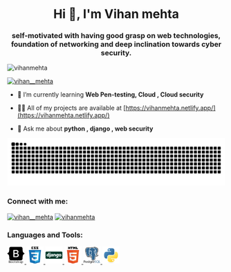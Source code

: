 <h1 align="center">Hi 👋, I'm Vihan mehta</h1>
<h3 align="center">self-motivated with having good grasp on web technologies, foundation of networking and deep inclination towards cyber security.</h3>

<p align="left"> <img src="https://komarev.com/ghpvc/?username=vihanmehta&label=Profile%20views&color=0e75b6&style=flat" alt="vihanmehta" /> </p>

<p align="left"> <a href="https://twitter.com/vihan__mehta" target="blank"><img src="https://img.shields.io/twitter/follow/vihan__mehta?logo=twitter&style=for-the-badge" alt="vihan__mehta" /></a> </p>

- 🌱 I’m currently learning **Web Pen-testing, Cloud , Cloud security**

- 👨‍💻 All of my projects are available at [https://vihanmehta.netlify.app/](https://vihanmehta.netlify.app/)

- 💬 Ask me about **python , django , web security**

 <img src="https://raw.githubusercontent.com/GuillaumeFalourd/GuillaumeFalourd/b3f3e49af811ba8791ebe4d325854ea5fd31298b/github-contribution-grid-snake.svg" />



<h3 align="left">Connect with me:</h3>
<p align="left">
<a href="https://twitter.com/vihan__mehta" target="blank"><img align="center" src="https://raw.githubusercontent.com/rahuldkjain/github-profile-readme-generator/master/src/images/icons/Social/twitter.svg" alt="vihan__mehta" height="30" width="40" /></a>
<a href="https://linkedin.com/in/vihanmehta" target="blank"><img align="center" src="https://raw.githubusercontent.com/rahuldkjain/github-profile-readme-generator/master/src/images/icons/Social/linked-in-alt.svg" alt="vihanmehta" height="30" width="40" /></a>
</p>

<h3 align="left">Languages and Tools:</h3>
<p align="left"> <a href="https://getbootstrap.com" target="_blank"> <img src="https://raw.githubusercontent.com/devicons/devicon/master/icons/bootstrap/bootstrap-plain-wordmark.svg" alt="bootstrap" width="40" height="40"/> </a> <a href="https://www.w3schools.com/css/" target="_blank"> <img src="https://raw.githubusercontent.com/devicons/devicon/master/icons/css3/css3-original-wordmark.svg" alt="css3" width="40" height="40"/> </a> <a href="https://www.djangoproject.com/" target="_blank"> <img src="https://raw.githubusercontent.com/devicons/devicon/master/icons/django/django-original.svg" alt="django" width="40" height="40"/> </a> <a href="https://www.w3.org/html/" target="_blank"> <img src="https://raw.githubusercontent.com/devicons/devicon/master/icons/html5/html5-original-wordmark.svg" alt="html5" width="40" height="40"/> </a> <a href="https://www.postgresql.org" target="_blank"> <img src="https://raw.githubusercontent.com/devicons/devicon/master/icons/postgresql/postgresql-original-wordmark.svg" alt="postgresql" width="40" height="40"/> </a> <a href="https://www.python.org" target="_blank"> <img src="https://raw.githubusercontent.com/devicons/devicon/master/icons/python/python-original.svg" alt="python" width="40" height="40"/> </a> </p>
